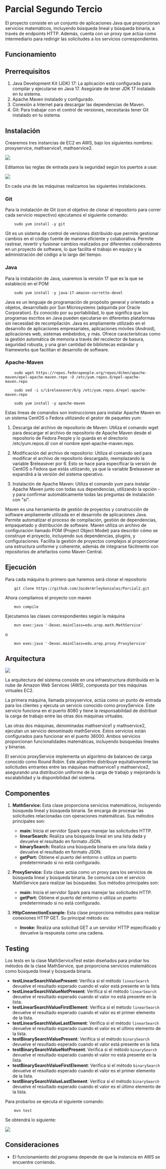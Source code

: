 # Parcial Segundo Tercio
El proyecto consiste en un conjunto de aplicaciones Java que proporcionan servicios matemáticos, incluyendo búsqueda lineal y búsqueda binaria, a través de endpoints HTTP. Además, cuenta con un proxy que actúa como intermediario para redirigir las solicitudes a los servicios correspondientes.
## Funcionamiento

## Prerrequisitos

1. Java Development Kit (JDK) 17: La aplicación está configurada para compilar y ejecutarse en Java 17. Asegúrate de tener JDK 17 instalado en tu sistema.
2. Apache Maven instalado y configurado.
3. Conexión a Internet para descargar las dependencias de Maven.
4. Git: Para trabajar con el control de versiones, necesitarás tener Git instalado en tu sistema.

## Instalación
Crearemos tres instancias de EC2 en AWS, bajo los siguientes nombres: proxyservice, mathservice1, mathservice2.

![](/media/instancias.png)

Editamos las reglas de entrada para la seguridad según los puertos a usar.

![](/media/seguridad.png)

En cada una de las máquinas realizamos las siguientes instalaciones.
### Git
Para la instalación de Git (con el objetivo de clonar el repositorio para correr cada servicio respectivo) ejecutamos el siguiente comando:

```
    sudo yum install -y git
```

Git es un sistema de control de versiones distribuido que permite gestionar cambios en el código fuente de manera eficiente y colaborativa. Permite rastrear, revertir y fusionar cambios realizados por diferentes colaboradores en un proyecto de software, lo que facilita el trabajo en equipo y la administración del código a lo largo del tiempo.

### Java
Para la instalación de Java, usaremos la versión 17 que es la que se estableció en el POM

```
    sudo yum install -y java-17-amazon-corretto-devel
```

Java es un lenguaje de programación de propósito general y orientado a objetos, desarrollado por Sun Microsystems (adquirida por Oracle Corporation). Es conocido por su portabilidad, lo que significa que los programas escritos en Java pueden ejecutarse en diferentes plataformas sin necesidad de recompilación. Java es ampliamente utilizado en el desarrollo de aplicaciones empresariales, aplicaciones móviles (Android), aplicaciones web, sistemas embebidos, y más. Ofrece características como la gestión automática de memoria a través del recolector de basura, seguridad robusta, y una gran cantidad de bibliotecas estándar y frameworks que facilitan el desarrollo de software.
### Apache-Maven
```
    sudo wget https://repos.fedorapeople.org/repos/dchen/apache-maven/epel-apache-maven.repo -O /etc/yum.repos.d/epel-apache-maven.repo
```

```
    sudo sed -i s/\$releasever/6/g /etc/yum.repos.d/epel-apache-maven.repo
```

```
    sudo yum install -y apache-maven
```
Estas líneas de comandos son instrucciones para instalar Apache Maven en un sistema CentOS o Fedora utilizando el gestor de paquetes yum:

1. Descarga del archivo de repositorio de Maven: Utiliza el comando wget para descargar el archivo de repositorio de Apache Maven desde el repositorio de Fedora People y lo guarda en el directorio /etc/yum.repos.d/ con el nombre epel-apache-maven.repo.

2. Modificación del archivo de repositorio: Utiliza el comando sed para modificar el archivo de repositorio descargado, reemplazando la variable $releasever por 6. Esto se hace para especificar la versión de CentOS o Fedora que estás utilizando, ya que la variable $releasever se expandirá a la versión del sistema operativo.

3. Instalación de Apache Maven: Utiliza el comando yum para instalar Apache Maven junto con todas sus dependencias, utilizando la opción -y para confirmar automáticamente todas las preguntas de instalación con "sí".

Maven es una herramienta de gestión de proyectos y construcción de software ampliamente utilizada en el desarrollo de aplicaciones Java. Permite automatizar el proceso de compilación, gestión de dependencias, empaquetado y distribución de software. Maven utiliza un archivo de configuración llamado POM (Project Object Model) para describir cómo se construye el proyecto, incluyendo sus dependencias, plugins, y configuraciones. Facilita la gestión de proyectos complejos al proporcionar una estructura uniforme y coherente, además de integrarse fácilmente con repositorios de artefactos como Maven Central.

## Ejecución

Para cada máquina lo primero que haremos será clonar el repositorio

```
    git clone https://github.com/JaiderArleyGonzalez/Parcial2.git
```

Ahora compilamos el proyecto con maven

```
    mvn compile
```

Ejecutamos las clases correspondientes según la máquina

```
    mvn exec:java '-Dexec.mainClass=edu.arep.math.MathService'
```

o

```
    mvn exec:java '-Dexec.mainClass=edu.arep.proxy.ProxyService'
```

## Arquitectura

![](/media/arquitectura.png)

La arquitectura del sistema consiste en una infraestructura distribuida en la nube de Amazon Web Services (AWS), compuesta por tres máquinas virtuales EC2.

La primera máquina, llamada proxyservice, actúa como un punto de entrada para los clientes y ejecuta un servicio conocido como proxyService. Este servicio funciona en el puerto 8080 y tiene la responsabilidad de distribuir la carga de trabajo entre las otras dos máquinas virtuales.

Las otras dos máquinas, denominadas mathservice1 y mathservice2, ejecutan un servicio denominado mathService. Estos servicios están configurados para funcionar en el puerto 36000. Ambos servicios proporcionan funcionalidades matemáticas, incluyendo búsquedas lineales y binarias.

El servicio proxyService implementa un algoritmo de balanceo de carga conocido como Round Robin. Este algoritmo distribuye equitativamente las solicitudes entrantes entre las máquinas mathservice1 y mathservice2, asegurando una distribución uniforme de la carga de trabajo y mejorando la escalabilidad y la disponibilidad del sistema.

## Componentes

1. **MathService:** Esta clase proporciona servicios matemáticos, incluyendo búsqueda lineal y búsqueda binaria. Se encarga de procesar las solicitudes relacionadas con operaciones matemáticas. Sus métodos principales son:
    * **main:** Inicia el servidor Spark para manejar las solicitudes HTTP.
    * **linearSearch:** Realiza una búsqueda lineal en una lista dada y devuelve el resultado en formato JSON.
    * **binarySearch:** Realiza una búsqueda binaria en una lista dada y devuelve el resultado en formato JSON.
    * **getPort:** Obtiene el puerto del entorno o utiliza un puerto predeterminado si no está configurado. 
2. **ProxyService:** Esta clase actúa como un proxy para los servicios de búsqueda lineal y búsqueda binaria. Se comunica con el servicio MathService para realizar las búsquedas. Sus métodos principales son:

   * **main:** Inicia el servidor Spark para manejar las solicitudes HTTP. 
   * **getPort:** Obtiene el puerto del entorno o utiliza un puerto predeterminado si no está configurado. 
3. **HttpConnectionExample:** Esta clase proporciona métodos para realizar conexiones HTTP GET. Su principal método es:
   * **Invoke:** Realiza una solicitud GET a un servidor HTTP especificado y devuelve la respuesta como una cadena.
## Testing

Los tests en la clase MathServiceTest están diseñados para probar los métodos de la clase MathService, que proporciona servicios matemáticos como búsqueda lineal y búsqueda binaria.

- **testLinearSearchValuePresent**: Verifica si el método `linearSearch` devuelve el resultado esperado cuando el valor está presente en la lista.
- **testLinearSearchValueNotPresent**: Verifica si el método `linearSearch` devuelve el resultado esperado cuando el valor no está presente en la lista.
- **testLinearSearchValueFirstElement**: Verifica si el método `linearSearch` devuelve el resultado esperado cuando el valor es el primer elemento de la lista.
- **testLinearSearchValueLastElement**: Verifica si el método `linearSearch` devuelve el resultado esperado cuando el valor es el último elemento de la lista.
- **testBinarySearchValuePresent**: Verifica si el método `binarySearch` devuelve el resultado esperado cuando el valor está presente en la lista.
- **testBinarySearchValueNotPresent**: Verifica si el método `binarySearch` devuelve el resultado esperado cuando el valor no está presente en la lista.
- **testBinarySearchValueFirstElement**: Verifica si el método `binarySearch` devuelve el resultado esperado cuando el valor es el primer elemento de la lista.
- **testBinarySearchValueLastElement**: Verifica si el método `binarySearch` devuelve el resultado esperado cuando el valor es el último elemento de la lista.

Para probarlos se ejecuta el siguiente comando:

```
    mvn test
```

Se obtendrá lo siguiente:

![](/media/test.png)

## Consideraciones
* El funcionamiento del programa depende de que la instancia en AWS se encuentre corriendo.
